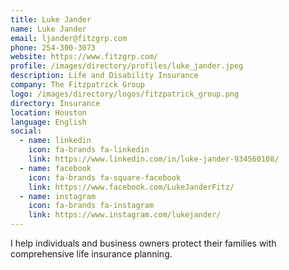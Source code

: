 ```yaml
---
title: Luke Jander
name: Luke Jander
email: ljander@fitzgrp.com
phone: 254-300-3073
website: https://www.fitzgrp.com/
profile: /images/directory/profiles/luke_jander.jpeg
description: Life and Disability Insurance
company: The Fitzpatrick Group
logo: /images/directory/logos/fitzpatrick_group.png
directory: Insurance
location: Houston
language: English
social:
  - name: linkedin
    icon: fa-brands fa-linkedin
    link: https://www.linkedin.com/in/luke-jander-934560108/
  - name: facebook
    icon: fa-brands fa-square-facebook
    link: https://www.facebook.com/LukeJanderFitz/
  - name: instagram
    icon: fa-brands fa-instagram
    link: https://www.instagram.com/lukejander/
---
```


I help individuals and business owners protect their families with comprehensive life insurance planning.